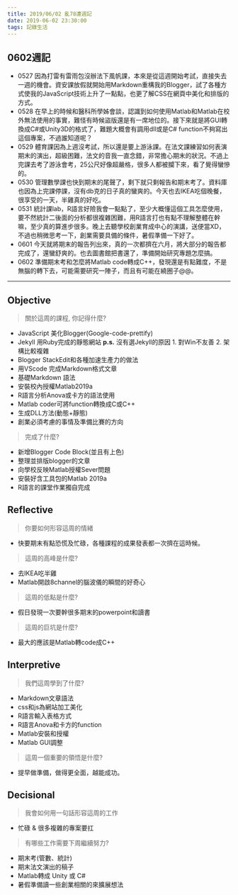 ```yaml
---
title: 2019/06/02 亂78遭週記
date: 2019-06-02 23:30:00
tags: 記錄生活
---
```

## **0602週記**

- 0527 因為打雷有雷雨包沒辦法下風帆課，本來是從這週開始考試，直接失去一週的機會。資安課放假就開始用Markdown重構我的Blogger，試了各種方式使我的JavaScript技術上升了一點點，也更了解CSS在網頁中美化和排版的方式。
- 0528 在早上的時候和醫科所學姊會談，認識到如何使用Matlab和Matlab在校外無法使用的事實，難怪有時候盜版還是有一席地位的。接下來就是將GUI轉換成C#或Unity3D的格式了，難題大概會有調用dll或是C# function不夠寫出這個專案，不過誰知道呢？
- 0529 體育課因為上週沒考試，所以還是要上游泳課。在法文課練習如何表演期末的演出，超級困難，法文的音我一直念錯，非常擔心期末的狀況。不過上完課去考了游泳會考，25公尺好像超嚴格，很多人都被攔下來，看了覺得蠻慘的。
- 0530 管理數學課也快到期末的尾聲了，剩下就只剩報告和期末考了。資料庫也因為上完課停課，沒有db克的日子真的蠻爽的。今天也去IKEA吃個晚餐，很享受的一天，半雞真的好吃。
- 0531 統計課lab，R語言好險我會一點點了，至少大概懂這個工具怎麼使用，要不然統計二後面的分析都很複雜困難，用R語言打也有點不理解整體在幹嘛，至少真的算進步很多。晚上去聽學校創業育成中心的演講，送便當XD，不過也稍微思考一下，創業需要具備的條件，暑假準備一下好了。
- 0601 今天就將期末的報告列出來，真的一次都擠在六月，將大部分的報告都完成了，還蠻舒爽的。也去圖書館把書還了，準備開始研究專題怎麼搞。
- 0602 準備期末考和怎麼將Matlab code轉成C++，發現還是有點難度，不是無腦的轉下去，可能需要研究一陣子，而且有可能在繞圈子@@。

---

## **Objective**

> 關於這周的課程, 你記得什麼?

- JavaScript 美化Blogger(Google-code-prettify)
- Jekyll 用Ruby完成的靜態網站
**p.s.** 沒有選Jekyll的原因 1. 對Win不友善 2. 架構比較複雜
- Blogger StackEdit和各種加速生產力的做法
- 用VScode 完成Markdown格式文章
- 基礎Markdown 語法
- 安裝校內授權Matlab2019a
- R語言分析Anova或卡方的語法使用
- Matlab coder可將function轉換成C或C++ 
- 生成DLL方法(動態+靜態)
- 創業必須考慮的事情及準備比賽的方向

> 完成了什麼?

- 新增Blogger Code Block(並且有上色)
- 整理並排版blogger的文章
- 向學校反映Matlab授權Sever問題
- 安裝好含工具包的Matlab 2019a
- R語言的課堂作業獨自完成


## **Reflective**

> 你要如何形容這周的情緒

* 快要期末有點恐慌及忙碌，各種課程的成果發表都一次擠在這時候。

> 這周的高峰是什麼?

* 去IKEA吃半雞
* Matlab開啟8channel的腦波儀的瞬間的好奇心

> 這周的低點是什麼?

* 假日發現一次要幹很多期末的powerpoint和讀書

> 這周的巨坑是什麼?

* 最大的應該是Matlab轉code成C++

## **Interpretive**

> 我們這周學到了什麼?

- Markdown文章語法
- css和js為網站加工美化
- R語言輸入表格方式
- R語言Anova和卡方的function
- Matlab安裝和授權
- Matlab GUI調整

>這周一個重要的領悟是什麼?

* 提早做準備，做得更全面，越能成功。

## **Decisional**

> 我會如何用一句話形容這周的工作

* 忙碌 & 很多複雜的專案要扛

> 有哪些工作需要下周繼續努力?

- 期末考(管數、統計)
- 期末法文演出的稿子
- Matlab轉成 Unity 或 C# 
- 暑假準備讀一些創業相關的來擴展想法
